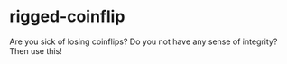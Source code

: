 # rigged-coinflip
 Are you sick of losing coinflips? Do you not have any sense of integrity? Then use this!
